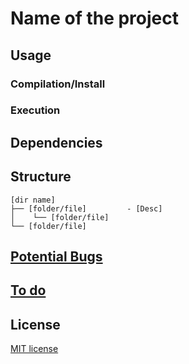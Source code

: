 # Name of the project

## Usage

### Compilation/Install

### Execution


## Dependencies

## Structure
    [dir name]
    ├── [folder/file]         - [Desc]
    │    └── [folder/file]
    └── [folder/file]


## [Potential Bugs](https://github.com/ali92hm/<>/issues)

## [To do](https://github.com/ali92hm/<>/milestones)

## License
[MIT license](http://opensource.org/licenses/MIT)

